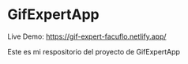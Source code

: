 # GifExpertApp
Live Demo: https://gif-expert-facuflo.netlify.app/

Este es mi respositorio del proyecto de GifExpertApp